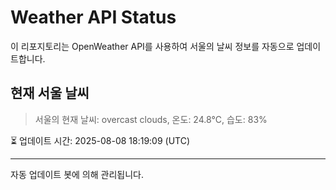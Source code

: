 
# Weather API Status

이 리포지토리는 OpenWeather API를 사용하여 서울의 날씨 정보를 자동으로 업데이트합니다.

## 현재 서울 날씨
> 서울의 현재 날씨: overcast clouds, 온도: 24.8°C, 습도: 83%

⏳ 업데이트 시간: 2025-08-08 18:19:09 (UTC)

---
자동 업데이트 봇에 의해 관리됩니다.
